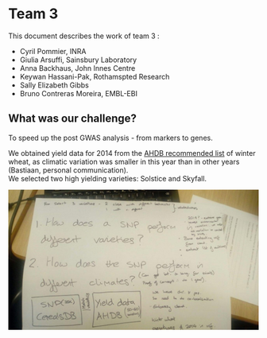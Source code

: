 # Team 3

This document describes the work of team 3 :
+ Cyril Pommier, INRA
+ Giulia Arsuffi, Sainsbury Laboratory
+ Anna Backhaus, John Innes Centre
+ Keywan Hassani-Pak, Rothamspted Research
+ Sally Elizabeth Gibbs
+ Bruno Contreras Moreira, EMBL-EBI

## What was our challenge?

To speed up the post GWAS analysis - from markers to genes.

We obtained yield data for 2014 from the [AHDB recommended list](https://cereals.ahdb.org.uk) of winter wheat, 
as climatic variation was smaller in this year than in other years (Bastiaan, personal communication).   
We selected two high yielding varieties: Solstice and Skyfall.

![main questions](pics/photo_2019-03-08_15-55-22.jpg)

